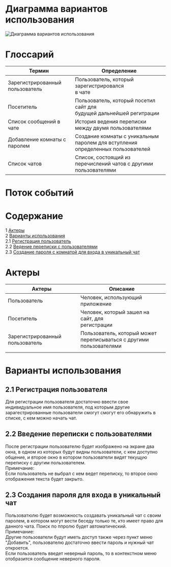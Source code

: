 # Диаграмма вариантов использования

![Диаграмма вариантов использования](#)

# Глоссарий

| Термин 	| Определение 	|
|---	|---	|
| Зарегистрированный<br>пользователь 	| Пользователь, который зарегистрировался<br>в чате 	|
| Посетитель 	| Пользователь, который посетил сайт для<br>будущей дальнейшей регитрации 	|
| Список сообщений в чате 	| История ведения переписки между двумя пользователями 	|
| Добавление комнаты с паролем 	| Создание комнаты с уникальным паролем для вступления <br>определенных пользователей 	|
| Список чатов 	| Список, состоящий из перечислений чатов с другими пользователями 	|

# Поток событий

# Содержание
1 [Актеры](#actors)  
2 [Варианты использования](#use_case)  
2.1 [Регистрация пользователь](#sign_in)  
2.2 [Ведение переписки с пользователями](#messaging)  
2.3 [Создание пароля с комнатой для входа в уникальный чат](#sign_connect)  

# Актеры<a name="actors"></a>

| Актеры 	| Описание 	|
|---	|---	|
| Пользователь 	| Человек, использующий приложение 	|
| Посетитель 	| Человек, который зашел на сайт, для<br>регистрации 	|
| Зарегистрированный пользователь 	| Пользователь, который может переписываться с другими<br>пользователями 	|
|  	|  	|

# Варианты использования<a name="use_case"></a>

## 2.1 Регистрация пользователя<a name="sign_in"></a>

Для регистрации пользователя достаточно ввести свое индивидуальное имя пользователя, под которым другие зарагестрированные пользователи смогут
смогут его обнаружить в списке, с кем можно начать чат.

## 2.2 Введение переписки с пользователями<a name="messaging"></a>

После регистрации пользователю будет изображено на экране два окна, в одном из которых будут видны пользователи, с кем доступно общение, и второе окно в котором пользователи видят текущую переписку с другим пользователем.  
Примечание:  
Если пользователь не выбрал с кем ведет переписку, то второе окно отображения текста будет закрыто.

## 2.3  Создания пароля для входа в уникальный чат<a name="sign_connect"></a>

Пользоватюлю будет возможность создавать уникальный чат с своим паролем, в котором могут вести беседу только те, кто имеет право для данного чата. Поиск по ппролю будет автоматический.  
Примечание:  
Другие пользователи будут иметь доступ также через пункт меню "Добавить", пользователю достаточно ввести пароль и нужный чат откроется.  
Если пользователь введет неверный пароль, то в контекстном меню отобразится сообщение неверного пароля.
